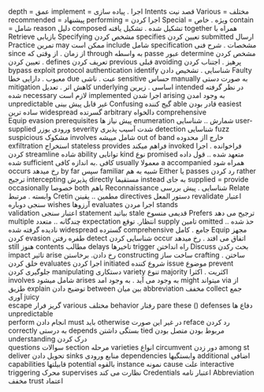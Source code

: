 depth = عمق
implement = اجرا . پیاده سازی
Intents قصد نیت
Various = مختلف
recommended = پیشنهاد
performing = اجرا کردن
Special = ویژه . خاص
contain = شامل 
reason دلیل
composed  تشکیل شده . تشکیل یافته
together    همراه با 
Retrieve   بازیابی
Specifying  مشخص کردن
specifies   تعیین کردن
submitted  ارسال 
Practice  تمرین
may  ممکن است
include   شامل 
specification  مشخصات  . شرح فنی
since   از زمان .  از وقتی که 
through   به واسطه
passe   عبور
determine   مشخص کردن . تعیین کردن
defines   تعریف کردن
previous  قبلی 
avoiding  پرهیز . اجتناب کردن
bypass
exploit
protocol
authentication
identify   شناسایی . تشخیص دادن
Faulty     معیوب . دارایی خطا
due  عبت . ناشی 
sensitive   حساس
manually  به صورت دستی
mitigation کاهش اثر .   تعدیل
underlying  اساسی . زیرین
intended  در نظر گرفته شده
necessary لازم است
implemented اجرا شدن 
arising به وجود امدن 
unpredictable  غیر قابل پیش بینی
Confusing  گیج کننده 
able قادر بودن 
easiest ساده ترین 
widespread گسرتده 
arbitrary   دالخواه
comprehensive  
Equip
evasion
prerequisites  پیش نیاز ها 
enumeration  شمارش .. شناسایی
user-supplied ورودی یوزر
severity  شدت آسیب پذیری
detection شناسایی
fuzz
suspicious  مشکوک
involves  شامل مییشه
out of band   خارج ااز محدوده
exfiltration استخراج
stateless 
provides فراهم میکند
invoked  فراخوانده . اجرا کردن
streamline  شاده 
ability  توانایی
kind  نوع 
promised  متعهد شده .. قول داده شده
sufficient  کافی .به اندازه کافی
usually  معمولا 
a accompanied   همراه شود
occurs رخ میدهد
by far سپس 
familiar   شبیه به هم
Either یا 
passes رد کردن
rather  ترجیح 
intercepting پذیرش 
directly  مستقیما
instead  به جای
supplied = provide
occasionally خصوصا
both  باهم
Reconnaissance  شناسایی . پیش بررسی
Relate  وابسته . مرتبط
Cretin  مطمين .. یقینن
directives  دستور المعل 
revalidate اعتبار سنجی دوباره
wishes آرزوها 
evaluates  اجرا مردن
stands  
validation  اعتبار سنجی
statement  بیاتید
stale  قدیمی منسوخ
Prefers ترجیح می دهد
multiple   چندگانه .. متعدد
expectation  انتظار.  توقع 
supply   تامین 
omitted حذ شده .. نادیده گرفته شده
widespread  گسترده
comprehensive   جامع . کامل
Equip  مجهز کردن
evasion  طفره رفتن
detect  شناسایی کردن
occur  اتفاق می افتد . رخ میدهد
still  هنوز
contents  مطالب 
delays  تاخیرها 
trigger  راه انداختن
Discuss  بحث رکدن 
impact تاثیر 
arise   رخ دادن. برخاستن
constructing  ساخت ساز 
crafting  ساختن . خلق کردن
evaluates اجرا کردن
initiated  شروع کننده
issue  موضوع 
prevent    جلوگیری کردن
manipulating    دستکاری
variety   تنوع 
majority   اکثریت . اکثرا
involves  شامل میشود
arises   به وجود می آید   . به وجود امد
might   میتواند 
via از طزیق 
explain  توضیح دادن
between  بین   میان 
abbreviation   مخفف
collect   جمع آوری 
juicy  
escape  گریز  فرار 
various مختلف 
behavior   رفتار
pare these   ()
defenses    دفاع ها 
unpredictable   
perform   انجام دادن
must   باید 
otherwise   در غیر این صورت 
reface   رد کردن 
correctly   به درستی 
depends   بستگی داشتن 
tied مربوط بودن     متصل بودن 
understanding  درک کردن  
questions  سوالات 
section  مرحله 
varieties انواع 
circumvent  دور زدن 
among st 
deliver   تحویل دادن 
sinks  منابع ورودی
dependencies  وابستگیها 
additional اضافی
capabilities قابیلتها 
potential بالقوه 
instance نمونه 
cause علت 
interactive  
triggering  محرک
supervises    نظارت می کند
Credentials اعتبار نامه
Abbreviation  مخفف
trust   اعتماد